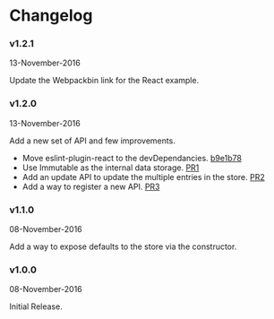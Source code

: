 # Changelog

### v1.2.1
13-November-2016

Update the Webpackbin link for the React example.

### v1.2.0
13-November-2016

Add a new set of API and few improvements.

* Move eslint-plugin-react to the devDependancies. [b9e1b78](https://github.com/arunoda/podda/commit/b9e1b7828addb591737391628080c390503e2ad6)
* Use Immutable as the internal data storage. [PR1](https://github.com/arunoda/podda/pull/1)
* Add an update API to update the multiple entries in the store. [PR2](https://github.com/arunoda/podda/pull/2)
* Add a way to register a new API. [PR3](https://github.com/arunoda/podda/pull/3)

### v1.1.0
08-November-2016

Add a way to expose defaults to the store via the constructor.

### v1.0.0
08-November-2016

Initial Release.
